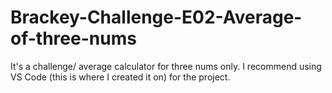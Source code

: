 # Brackey-Challenge-E02-Average-of-three-nums
It's a challenge/ average calculator for three nums only.
I recommend using VS Code (this is where I created it on) for the project. 
